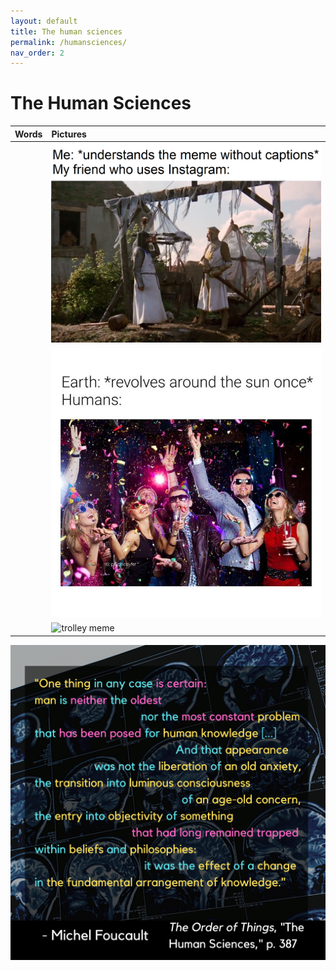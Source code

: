 ```yaml
---
layout: default
title: The human sciences
permalink: /humansciences/
nav_order: 2
---
```


# The Human Sciences

| Words | Pictures |
|:---------------------------------|:------------------------------------------------------|
| | ![wise in the ways of science](../memes/wiseinthewaysofscience.png) |
| | ![humans on earth](../memes/humansearth.jpg) |
| | ![trolley meme](../memes/trolleymeme.png) |

![The human sciences](../graphics/toot_humansciences_graphic.png)

